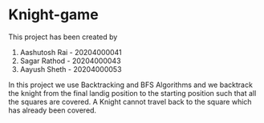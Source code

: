 # Knight-game
This project has been created by 
1) Aashutosh Rai - 20204000041
2) Sagar Rathod - 20204000043
3) Aayush Sheth - 20204000053


In this project we use Backtracking and BFS Algorithms and we backtrack the knight from the final landig position to the starting position 
such that all the squares are covered. A Knight cannot travel back to the square which has already been covered.
